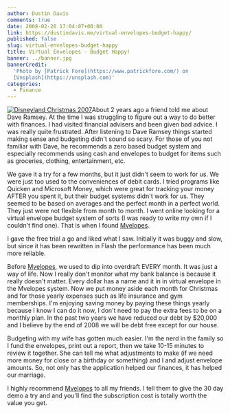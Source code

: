```yaml
---
author: Dustin Davis
comments: true
date: 2008-02-26 17:04:07+00:00
link: https://dustindavis.me/virtual-envelopes-budget-happy/
published: false
slug: virtual-envelopes-budget-happy
title: Virtual Envelopes - Budget Happy!
banner: ../banner.jpg
bannerCredit:
  'Photo by [Patrick Fore](https://www.patrickfore.com/) on
  [Unsplash](https://unsplash.com)'
categories:
  - Finance
---
```


[![Disneyland Christmas 2007](http://www.nerdydork.com/wp-content/uploads/2008/02/disneyland.thumbnail.JPG)](http://www.nerdydork.com/wp-content/uploads/2008/02/disneyland.JPG)About
2 years ago a friend told me about Dave Ramsey. At the time I was struggling to
figure out a way to do better with finances. I had visited financial advisers
and been given bad advice. I was really quite frustrated. After listening to
Dave Ramsey things started making sense and budgeting didn't sound so scary. For
those of you not familiar with Dave, he recommends a zero based budget system
and especially recommends using cash and envelopes to budget for items such as
groceries, clothing, entertainment, etc.

We gave it a try for a few months, but it just didn't seem to work for us. We
were just too used to the conveniences of debit cards. I tried programs like
Quicken and Microsoft Money, which were great for tracking your money AFTER you
spent it, but their budget systems didn't work for us. They seemed to be based
on averages and the perfect month in a perfect world. They just were not
flexible from month to month. I went online looking for a virtual envelope
budget system of sorts (I was ready to write my own if I couldn't find one).
That is when I found [Mvelopes](http://www.dpbolvw.net/click-2267664-10299165).

I gave the free trial a go and liked what I saw. Initially it was buggy and
slow, but since it has been rewritten in Flash the performance has been much
more reliable.

Before [Mvelopes](http://www.davisvillage.com/Mvelopes), we used to dip into
overdraft EVERY month. It was just a way of life. Now I really don't monitor
what my bank balance is because it really doesn't matter. Every dollar has a
name and it in in virtual envelope in the Mvelopes system. Now we put money
aside each month for Christmas and for those yearly expenses such as life
insurance and gym memberships. I'm enjoying saving money by paying these things
yearly because I know I can do it now, I don't need to pay the extra fees to be
on a monthly plan. In the past two years we have reduced our debt by \$20,000
and I believe by the end of 2008 we will be debt free except for our house.

Budgeting with my wife has gotten much easier. I'm the nerd in the family so I
fund the envelopes, print out a report, then we take 10-15 minutes to review it
together. She can tell me what adjustments to make (if we need more money for
close or a birthday or something) and I and adjust envelope amounts. So, not
only has the application helped our finances, it has helped our marriage.

I highly recommend [Mvelopes](http://www.davisvillage.com/Mvelopes) to all my
friends. I tell them to give the 30 day demo a try and and you'll find the
subscription cost is totally worth the value you get.
